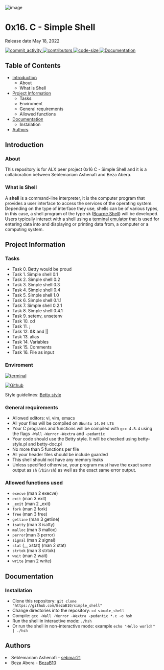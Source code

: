 ![image](https://banner2.cleanpng.com/20180320/jcw/kisspng-circle-brand-symbol-font-app-terminal-5ab0ebeebfe475.547184531521544174786.jpg)
<h1>0x16. C - Simple Shell</h1>
Release date May 18, 2022

</p>
          </a>
          <a href="https://github.com/BezaB10/simple_shell/commits/master" target="_blank">
               <img alt="commit_activity" src="https://img.shields.io/github/commit-activity/y/BezaB10/simple_shell" />
          </a>
          <a href="https://github.com/BezaB10/simple_shell/graphs/contributors" target="_blank">
               <img alt="contributors" src="https://img.shields.io/github/contributors/BezaB10/simple_shell" />
          </a>
          <a href="https://github.com/BezaB10/simple_shell/blob/master/hsh_shell.c"target="_blank">
               <img alt="code-size" src="https://img.shields.io/tokei/lines/github/BezaB10/simple_shell" />
          </a>
          <a href="https://github.com/BezaB10/simple_shell/blob/master/README.md" target="_blank">
               <img alt="Documentation" src="https://img.shields.io/badge/documentation-yes-lightpink" />
          </a>
     </p>

## Table of Contents
* [Introduction](#Introduction)
  * About
  * What is Shell
* [Project Information](#Project-Information)
    * Tasks
    * Enviroment
    * General requirements
    * Allowed functions
* [Documentation](#Documentation)
    * Instalation
* [Authors](#Authors)

## Introduction

### About
This repository is for ALX peer project 0x16 C - Simple Shell and it is a collaboration between Seblemariam Ashenafi and Beza Abera.

### What is Shell
A **shell** is a command-line interpreter, it is the computer program that provides a user interface to access the services of the operating system. Depending on the type of interface they use, shells can be of various types, in this case, a shell program of the type **`sh`** ([Bourne Shell](https://en.wikipedia.org/wiki/Bourne_shell)) will be developed. Users typically interact with a shell using a [terminal emulator](https://en.wikipedia.org/wiki/Terminal_emulator) that is used for entering data into and displaying or printing data from, a computer or a computing system.

## Project Information

### Tasks

* Task 0. Betty would be proud
* Task 1. Simple shell 0.1
* Task 2. Simple shell 0.2
* Task 3. Simple shell 0.3
* Task 4. Simple shell 0.4
* Task 5. Simple shell 1.0
* Task 6. Simple shell 0.1.1
* Task 7. Simple shell 0.2.1
* Task 8. Simple shell 0.4.1
* Task 9. setenv, unsetenv
* Task 10. cd
* Task 11. ;
* Task 12. && and ||
* Task 13. alias
* Task 14. Variables
* Task 15. Comments
* Task 16. File as input

### Enviroment

<!-- bash -->
<a href="https://www.gnu.org/software/bash/" target="_blank"> <img height="" src="https://img.shields.io/static/v1?label=&message=GNU%20Bash&color=4EAA25&logo=GNU%20Bash&logoColor=4EAA25&labelColor=2F333A" alt="terminal"></a>
<!-- github -->
<a href="https://github.com" target="_blank"> <img height="" src="https://img.shields.io/static/v1?label=&message=GitHub&color=181717&logo=GitHub&logoColor=f2f2f2&labelColor=2F333A" alt="Github"></a>

Style guidelines: [Betty style](https://github.com/holbertonschool/Betty/wiki)

### General requirements
 * Allowed editors: vi, vim, emacs
 * All your files will be compiled on `Ubuntu 14.04 LTS`
 * Your C programs and functions will be compiled with `gcc 4.8.4` using the flags `-Wall` `-Werror` `-Wextra` and `-pedantic`
 * Your code should use the Betty style. It will be checked using betty-style.pl and betty-doc.pl
 * No more than 5 functions per file
 * All your header files should be include guarded
 * This shell should not have any memory leaks
 * Unless specified otherwise, your program must have the exact same output as `sh` (`/bin/sh`) as well as the exact same error output.

### Allowed functions used 

* `execve` (man 2 execve)
* `exit` (man 3 exit)
* `_exit` (man 2 _exit)
* `fork` (man 2 fork)
* `free` (man 3 free)
* `getline` (man 3 getline)
* `isatty` (man 3 isatty)
* `malloc` (man 3 malloc)
* `perror`(man 3 perror)
* `signal` (man 2 signal)
* `stat` (__ xstat) (man 2 stat)
* `strtok` (man 3 strtok)
* `wait` (man 2 wait)
* `write` (man 2 write)

## Documentation

### Installation

- Clone this repository: `git clone "https://github.com/BezaB10/simple_shell"`
- Change directories into the repository: `cd simple_shell`
- Compile: `gcc -Wall -Werror -Wextra -pedantic *.c -o hsh`
- Run the shell in interactive mode: `./hsh`
- Or run the shell in non-interactive mode: example `echo "Hello world!" | ./hsh`

## Authors

<li> Seblemariam Ashenafi - <a href="https://github.com/sebmar21">sebmar21</a></li>
<li> Beza Abera - <a href="https://github.com/BezaB10">BezaB10</a></li>
